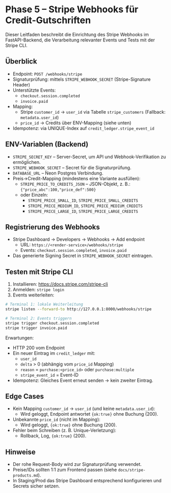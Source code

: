 # Phase 5 – Stripe Webhooks für Credit-Gutschriften

Dieser Leitfaden beschreibt die Einrichtung des Stripe Webhooks im FastAPI-Backend, die Verarbeitung relevanter Events und Tests mit der Stripe CLI.

## Überblick

- Endpoint: `POST /webhooks/stripe`
- Signaturprüfung: mittels `STRIPE_WEBHOOK_SECRET` (Stripe-Signature Header)
- Unterstützte Events:
  - `checkout.session.completed`
  - `invoice.paid`
- Mapping:
  - Stripe `customer_id` → `user_id` via Tabelle `stripe_customers` (Fallback: `metadata.user_id`)
  - `price_id` → Credits über ENV-Mapping (siehe unten)
- Idempotenz: via UNIQUE-Index auf `credit_ledger.stripe_event_id`

## ENV-Variablen (Backend)

- `STRIPE_SECRET_KEY` – Server-Secret, um API und Webhook-Verifikation zu ermöglichen.
- `STRIPE_WEBHOOK_SECRET` – Secret für die Signaturprüfung.
- `DATABASE_URL` – Neon Postgres Verbindung.
- Preis→Credit-Mapping (mindestens eine Variante ausfüllen):
  - `STRIPE_PRICE_TO_CREDITS_JSON` – JSON-Objekt, z. B.: `{"price_abc":100,"price_def":500}`
  - oder Einzeln:
    - `STRIPE_PRICE_SMALL_ID`, `STRIPE_PRICE_SMALL_CREDITS`
    - `STRIPE_PRICE_MEDIUM_ID`, `STRIPE_PRICE_MEDIUM_CREDITS`
    - `STRIPE_PRICE_LARGE_ID`, `STRIPE_PRICE_LARGE_CREDITS`

## Registrierung des Webhooks

- Stripe Dashboard → Developers → Webhooks → Add endpoint
  - URL: `https://<render-service>/webhooks/stripe`
  - Events: `checkout.session.completed`, `invoice.paid`
- Das generierte Signing Secret in `STRIPE_WEBHOOK_SECRET` eintragen.

## Testen mit Stripe CLI

1) Installieren: https://docs.stripe.com/stripe-cli
2) Anmelden: `stripe login`
3) Events weiterleiten:

```bash
# Terminal 1: lokale Weiterleitung
stripe listen --forward-to http://127.0.0.1:8000/webhooks/stripe

# Terminal 2: Events triggern
stripe trigger checkout.session.completed
stripe trigger invoice.paid
```

Erwartungen:
- HTTP 200 vom Endpoint
- Ein neuer Eintrag im `credit_ledger` mit:
  - `user_id`
  - `delta` > 0 (abhängig vom `price_id` Mapping)
  - `reason` = `purchase:<price_id>` oder `purchase:multiple`
  - `stripe_event_id` = Event-ID
- Idempotenz: Gleiches Event erneut senden → kein zweiter Eintrag.

## Edge Cases

- Kein Mapping `customer_id` → `user_id` (und keine `metadata.user_id`):
  - Wird geloggt, Endpoint antwortet `{ok:true}` ohne Buchung (200).
- Unbekannte `price_id` (nicht im Mapping):
  - Wird geloggt, `{ok:true}` ohne Buchung (200).
- Fehler beim Schreiben (z. B. Unique-Verletzung):
  - Rollback, Log, `{ok:true}` (200).

## Hinweise

- Der rohe Request-Body wird zur Signaturprüfung verwendet.
- Preise/IDs sollten 1:1 zum Frontend passen (siehe `docs/stripe-products.md`).
- In Staging/Prod das Stripe Dashboard entsprechend konfigurieren und Secrets sicher setzen.
